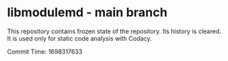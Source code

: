 # libmodulemd - main branch

This repository contains frozen state of the repository.
Its history is cleared. It is used only for static code
analysis with Codacy.

Commit Time: 1698317633